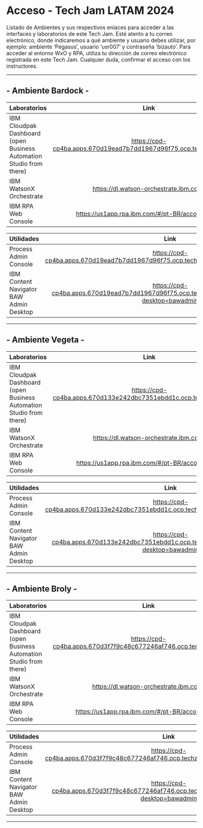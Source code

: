 # Acceso - Tech Jam LATAM 2024

Listado de Ambientes y sus respectivos enlaces para acceder a las interfaces y laboratorios de este Tech Jam.
Esté atento a tu correo electrónico, donde indicaremos a qué ambiente y usuario debes utilizar, por ejemplo: ambiente ‘Pegasus’, usuario ‘usr007’ y contraseña ‘bizauto’.
Para acceder al entorno WxO y RPA, utiliza tu dirección de correo electrónico registrada en este Tech Jam.
Cualquier duda, confirmar el acceso con los instructores.


--------------------------------------------------------------------------

## - Ambiente Bardock -


| Laboratorios                                                 | Link |
| :----------------------------------------------------------- | :--------------------------: |
| IBM Cloudpak Dashboard (open Business Automation Studio from there) | https://cpd-cp4ba.apps.670d19ead7b7dd1967d96f75.ocp.techzone.ibm.com |
| IBM WatsonX Orchestrate | https://dl.watson-orchestrate.ibm.com/ |
| IBM RPA Web Console | https://us1app.rpa.ibm.com/#/pt-BR/account/login |


| Utilidades                                                 | Link |
| :--------------------------------------------------------- | :--------------------------: |
| Process Admin Console | https://cpd-cp4ba.apps.670d19ead7b7dd1967d96f75.ocp.techzone.ibm.com/bas/ProcessAdmin/ |
| IBM Content Navigator BAW Admin Desktop | https://cpd-cp4ba.apps.670d19ead7b7dd1967d96f75.ocp.techzone.ibm.com/icn/navigator/?desktop=bawadmin |


--------------------------------------------------------------------------

## - Ambiente Vegeta -

| Laboratorios                                                 | Link |
| :----------------------------------------------------------- | :--------------------------: |
| IBM Cloudpak Dashboard (open Business Automation Studio from there) | https://cpd-cp4ba.apps.670d133e242dbc7351ebdd1c.ocp.techzone.ibm.com |
| IBM WatsonX Orchestrate | https://dl.watson-orchestrate.ibm.com/ |
| IBM RPA Web Console | https://us1app.rpa.ibm.com/#/pt-BR/account/login |


| Utilidades                                                 | Link |
| :--------------------------------------------------------- | :--------------------------: |
| Process Admin Console | https://cpd-cp4ba.apps.670d133e242dbc7351ebdd1c.ocp.techzone.ibm.com/bas/ProcessAdmin/ |
| IBM Content Navigator BAW Admin Desktop | https://cpd-cp4ba.apps.670d133e242dbc7351ebdd1c.ocp.techzone.ibm.com/icn/navigator/?desktop=bawadmin |


--------------------------------------------------------------------------

## - Ambiente Broly -

| Laboratorios                                                 | Link |
| :----------------------------------------------------------- | :--------------------------: |
| IBM Cloudpak Dashboard (open Business Automation Studio from there) | https://cpd-cp4ba.apps.670d3f7f9c48c677246af746.ocp.techzone.ibm.com/ |
| IBM WatsonX Orchestrate | https://dl.watson-orchestrate.ibm.com/ |
| IBM RPA Web Console | https://us1app.rpa.ibm.com/#/pt-BR/account/login |


| Utilidades                                                 | Link |
| :--------------------------------------------------------- | :--------------------------: |
| Process Admin Console | https://cpd-cp4ba.apps.670d3f7f9c48c677246af746.ocp.techzone.ibm.com/bas/ProcessAdmin/ |
| IBM Content Navigator BAW Admin Desktop | https://cpd-cp4ba.apps.670d3f7f9c48c677246af746.ocp.techzone.ibm.com/icn/navigator/?desktop=bawadmin |


--------------------------------------------------------------------------
